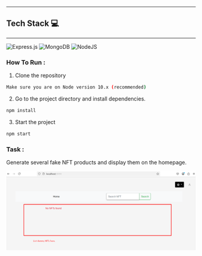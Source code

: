 
---

## Tech Stack 💻

---

![Express.js](https://img.shields.io/badge/express.js-%23404d59.svg?style=for-the-badge&logo=express&logoColor=%2361DAFB) <img alt="MongoDB" src ="https://img.shields.io/badge/MongoDB-4EA94B?style=for-the-badge&logo=mongodb&logoColor=white"/>
![NodeJS](https://img.shields.io/badge/node.js-6DA55F?style=for-the-badge&logo=node.js&logoColor=white)

### How To Run :

1. Clone the repository

```bash
Make sure you are on Node version 10.x (recommended)
```
2. Go to the project directory and install dependencies.

```bash
npm install
```

3. Start the project

```bash
npm start
```


### Task :

Generate several fake NFT products and display them on the homepage.
<div align="center">
<img  src = "./public/images/nft-task.png">
</div>